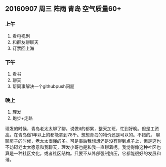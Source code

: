 ## 20160907 周三 阵雨 青岛 空气质量60+

### 上午

1. 看电视剧
2. 和群友聊聊天
3. 订票回上海

### 下午

1. 看书
2. 聊天
3. 帮同事解决一个githubpush问题

### 晚上

1. 理发
2. 跑步+走路

理发的时候，青岛老太太聊了聊。说做it的都累，整天加班，忙到好晚。但是工资高。在青岛做1年以上的都能拿到78千。想想青岛的物价还是可以的。不错的。
聊聊房子的时候，老太太很懂的多。可是事后我想想还是没有聊到点子上，但是这也不妨碍老太太愿意和我聊天，理发小哥也是和我一直聊着呢。我觉得像这种社区也算是一种社区文化，或者社区结构。只要不从外部强制挤压，它都能很好的发展和谐。
 

